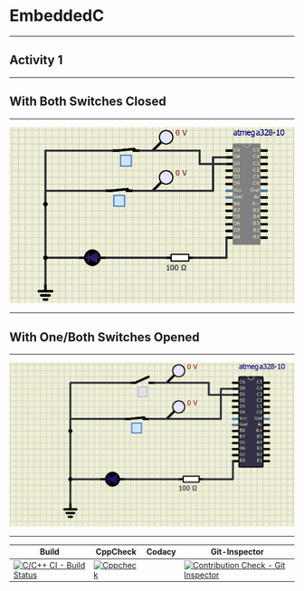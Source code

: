 # EmbeddedC
***
## Activity 1
***
## With Both Switches Closed
***
![](https://github.com/Ankana9910/EmbeddedC/blob/8aff971d2673f54c3e93ba570898fa33d09e9adc/Activity1/simulation/cktclo.png)
***
## With One/Both Switches Opened
***
![](https://github.com/Ankana9910/EmbeddedC/blob/8aff971d2673f54c3e93ba570898fa33d09e9adc/Activity1/simulation/cktopen.png)
***
|Build|CppCheck|Codacy|Git-Inspector|
|----|-----|----|--|
|[![C/C++ CI - Build Status](https://github.com/Ankana9910/EmbeddedC/actions/workflows/build.yml/badge.svg)](https://github.com/Ankana9910/EmbeddedC/actions/workflows/build.yml)|[![Cppcheck](https://github.com/Ankana9910/EmbeddedC/actions/workflows/cppcheck.yml/badge.svg)](https://github.com/Ankana9910/EmbeddedC/actions/workflows/cppcheck.yml)||[![Contribution Check - Git Inspector](https://github.com/Ankana9910/EmbeddedC/actions/workflows/gitins.yml/badge.svg)](https://github.com/Ankana9910/EmbeddedC/actions/workflows/gitins.yml)|
